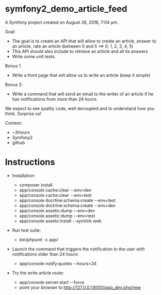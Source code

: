 symfony2_demo_article_feed
==========================

A Symfony project created on August 26, 2016, 7:04 pm.

Goal:
 - The goal is to create an API that will allow to create an article, answer to an article, rate an article (between 0 and 5 ==> 0, 1, 2, 3, 4, 5)
 - This API should also include to retrieve an article and all its answers
 - Write some unit tests.

Bonus 1
 - Write a front page that will allow us to write an article (keep it simple)

Bonus 2:
 - Write a command that will send an email to the writer of an article if he has notifications from more than 24 hours.


We expect to see quality code, well decoupled and to understand how you think. Surprise us!

Context:
 - ~3Hours
 - Symfony2
 - github
 
Instructions
============ 
 - Installation:
   - composer install
   - app/console cache:clear --env=dev
   - app/console cache:clear --env=test
   - app/console docrtine:schema:create --env=test
   - app/console doctrine:schema:create --env=dev
   - app/console assetic:dump --env=dev
   - app/console assetic:dump --env=test
   - app/console assets:install --symlink web
   
 - Run test suite: 
   - bin/phpunit -c app/
   
 - Launch the command that triggers the notification to the user with notifications older than 24 hours: 
   - app/console notify:quotes --hours=24
   
 - Try the write article route:
   - app/console server:start --force
   - point your browser to http://127.0.0.1:8000/app_dev.php/new